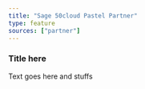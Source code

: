 ```yaml
---
title: "Sage 50cloud Pastel Partner"
type: feature
sources: ["partner"]
---
```


<!-- ***NOT IN USE***

Apifact:

create_order
get_images
get_images_limit
get_order
get_products
get_product
get_products_limit
param_create_customer_enabled
param_default_customer_code
param_ignore_shipping_warehouse_code
param_shipping_code
param_skip_image_hash
param_test
param_use_channel_order_code
param_use_customer_address
param_user_field_customer_
queue_fetch_images
tunnel_host
tunnel_password
tunnel_username

---------
Partner:


-->


<!-- name_of_meta -->
### Title here
Text goes here and stuffs